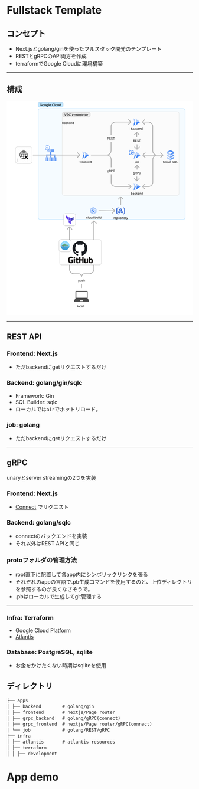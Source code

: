 # Fullstack Template

## コンセプト
- Next.jsとgolang/ginを使ったフルスタック開発のテンプレート
- RESTとgRPCのAPI両方を作成
- terraformでGoogle Cloudに環境構築

---
## 構成
![infra.png](assets/infra.png)

---
## REST API
### Frontend: Next.js
- ただbackendにgetリクエストするだけ
### Backend: golang/gin/sqlc
- Framework: Gin
- SQL Builder: sqlc
- ローカルでは`air`でホットリロード。
### job: golang
- ただbackendにgetリクエストするだけ

---
## gRPC
unaryとserver streamingの2つを実装<br>
### Frontend: Next.js
- [Connect](./apps/grpc_frontend/README.md) でリクエスト
### Backend: golang/sqlc
- connectのバックエンドを実装
- それ以外はREST APIと同じ
### protoフォルダの管理方法
- root直下に配置して各app内にシンボリックリンクを張る
- それぞれのappの言語で.pb生成コマンドを使用するのと、上位ディレクトリを参照するのが良くなさそうで。
- .pbはローカルで生成してgit管理する

---
### Infra: Terraform
- Google Cloud Platform
- [Atlantis](./infra/terraform/atlantis/README.md)

### Database: PostgreSQL, sqlite
- お金をかけたくない時期はsqliteを使用

## ディレクトリ
```
├── apps
│ ├── backend        # golang/gin
│ ├── frontend       # nextjs/Page router
│ ├── grpc_backend   # golang/gRPC(connect)
│ ├── grpc_frontend  # nextjs/Page router/gRPC(connect)
│ └── job            # golang/REST/gRPC
├── infra
│ ├── atlantis       # atlantis resources
│ ├── terraform      
│ │ ├── development
```

# App demo
